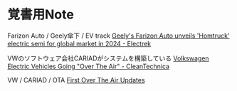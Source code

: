 # 覚書用Note

Farizon Auto / Geely傘下 / EV track
[Geely's Farizon Auto unveils 'Homtruck' electric semi for global market in 2024 - Electrek](https://electrek.co/2021/11/09/geelys-farizon-auto-unveils-homtruck-electric-semi-for-global-market-in-2024/)

VWのソフトウェア会社CARIADがシステムを構築している
[Volkswagen Electric Vehicles Going "Over The Air" - CleanTechnica](https://cleantechnica.com/2021/07/08/volkswagen-electric-vehicles-going-over-the-air/)

VW / CARIAD / OTA
[First Over The Air Updates](https://cariad.technology/content/digitalmindofmobility/de/en/news/news/first-over-the-air-updates.html)


